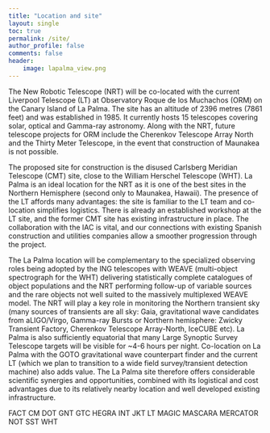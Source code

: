 ```yaml
---
title: "Location and site"
layout: single
toc: true
permalink: /site/
author_profile: false
comments: false
header:
    image: lapalma_view.png
---
```



The New Robotic Telescope (NRT) will be co-located with the current Liverpool Telescope (LT) at Observatory Roque de los Muchachos (ORM) on the Canary Island of La Palma. The site has an altitude of 2396 metres (7861 feet) and was established in 1985. It currently hosts 15 telescopes covering solar, optical and Gamma-ray astronomy. Along with the NRT, future telescope projects for ORM include the Cherenkov Telescope Array North and the Thirty Meter Telescope, in the event that construction of Maunakea is not possible.

The proposed site for construction is the disused Carlsberg Meridian Telescope (CMT) site, close to the William Herschel Telescope (WHT). La Palma is an ideal location for the NRT as it is one of the best sites in the Northern Hemisphere (second only to Maunakea, Hawaii). The presence of the LT affords many advantages: the site is familiar to the LT team and co-location simplifies logistics. There is already an established workshop at the LT site, and the former CMT site has existing infrastructure in place. The collaboration with the IAC is vital, and our connections with existing Spanish construction and utilities companies allow a smoother progression through the project.

The La Palma location will be complementary to the specialized observing roles being adopted by the ING telescopes with WEAVE (multi-object spectrograph for the WHT) delivering statistically complete catalogues of object populations and the NRT performing follow-up of variable sources and the rare objects not well suited to the massively multiplexed WEAVE model. The NRT will play a key role in monitoring the Northern transient sky (many sources of transients are all sky: Gaia, gravitational wave candidates from aLIGO/Virgo, Gamma-ray Bursts or Northern hemisphere: Zwicky Transient Factory, Cherenkov Telescope Array-North, IceCUBE etc). La Palma is also sufficiently equatorial that many Large Synoptic Survey Telescope targets will be visible for ~4-6 hours per night. Co-location on La Palma with the GOTO gravitational wave counterpart finder and the current LT (which we plan to transition to a wide field survey/transient detection machine) also adds value. The La Palma site therefore offers considerable scientific synergies and opportunities, combined with its logistical and cost advantages due to its relatively nearby location and well developed existing infrastructure.

FACT
CM
DOT
GNT
GTC
HEGRA
INT
JKT
LT
MAGIC
MASCARA
MERCATOR
NOT
SST
WHT

